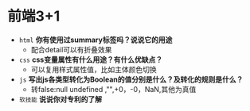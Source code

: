 # 前端3+1
- `html` **你有使用过summary标签吗？说说它的用途**
   - 配合detail可以有折叠效果
- `css` **css变量属性有什么用途？有什么优缺点？**
  - 可以复用样式属性值，比如主体颜色切换
- `js` **写出js各类型转化为Boolean的值分别是什么？及转化的规则是什么？**
  - 转false:null undefined ,"",+0，-0，NaN,其他为真值
- `软技能` **说说你对专利的了解**